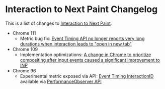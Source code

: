 # Interaction to Next Paint Changelog

This is a list of changes to [Interaction to Next Paint](https://web.dev/inp).

* Chrome 111
  * Metric bug fix: [Event Timing API no longer reports very long durations when interaction leads to "open in new tab"](2023_04_inp.md)
* Chrome 109
  * Implementation optimizations: [A change in Chrome to prioritize compositing after input events caused a significant improvement to INP](2023_01_inp.md)
* Chrome 96
  * Experimental metric exposed via API: [Event Timing InteractionID](https://web.dev/inp/) available via [PerformanceObserver API](https://www.w3.org/TR/event-timing/)
